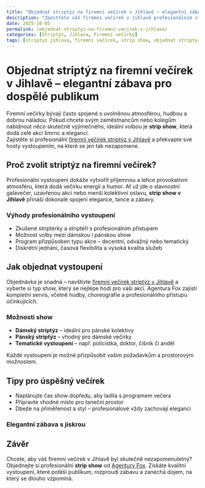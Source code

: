 ```yaml
---
title: "Objednat striptýz na firemní večírek v Jihlavě – elegantní zábava pro dospělé publikum"
description: "Zpestřete váš firemní večírek v Jihlavě profesionálním striptýzovým vystoupením. Striptýz v Jihlavě od Agentury Fox zaručí stylovou a nezapomenutelnou show."
date: 2025-10-05
permalink: /objednat-striptyz-na-firemni-vecirek-v-jihlave/
categories: [Striptýz, Jihlava, Firemní večírky]
tags: [striptyz jihlava, firemní večírek, strip show, objednat striptyz, agentura fox]
---
```


# Objednat striptýz na firemní večírek v Jihlavě – elegantní zábava pro dospělé publikum

Firemní večírky bývají často spojené s uvolněnou atmosférou, hudbou a dobrou náladou. Pokud chcete svým zaměstnancům nebo kolegům nabídnout něco skutečně výjimečného, ideální volbou je **strip show**, která dodá celé akci šmrnc a eleganci.  
Zajistěte si profesionální [firemní večírek striptýz v Jihlavě](https://www.agenturafox.cz/striptyz-jihlava/) a překvapte své hosty vystoupením, na které se jen tak nezapomene.

## Proč zvolit striptýz na firemní večírek?

Profesionální vystoupení dokáže vytvořit příjemnou a lehce provokativní atmosféru, která dodá večírku energii a humor. Ať už jde o slavnostní galavečer, uzavřenou akci nebo menší kolektivní oslavu, **strip show v Jihlavě** přináší dokonalé spojení elegance, tance a zábavy.

### Výhody profesionálního vystoupení

- Zkušené striptérky a striptéři s profesionálním přístupem  
- Možnost volby mezi dámskou i pánskou show  
- Program přizpůsoben typu akce – decentní, odvážný nebo tematický  
- Diskrétní jednání, časová flexibilita a vysoká kvalita služeb  

## Jak objednat vystoupení

Objednávka je snadná – navštivte [firemní večírek striptýz v Jihlavě](https://www.agenturafox.cz/striptyz-jihlava/) a vyberte si typ show, který se nejlépe hodí pro vaši akci. Agentura Fox zajistí kompletní servis, včetně hudby, choreografie a profesionálního přístupu účinkujících.

### Možnosti show

- **Dámský striptýz** – ideální pro pánské kolektivy  
- **Pánský striptýz** – vhodný pro dámské večírky  
- **Tematické vystoupení** – např. policistka, doktor, číšník či anděl  

Každé vystoupení je možné přizpůsobit vašim požadavkům a prostorovým možnostem.

## Tipy pro úspěšný večírek

- Naplánujte čas show dopředu, aby ladila s programem večera  
- Připravte vhodné místo pro taneční prostor  
- Dbejte na přiměřenost a styl – profesionálové vždy zachovají eleganci  

### Elegantní zábava s jiskrou


## Závěr

Chcete, aby váš firemní večírek v Jihlavě byl skutečně nezapomenutelný?  
Objednejte si profesionální **strip show** od [Agentury Fox](https://www.agenturafox.cz/striptyz-jihlava/). Získáte kvalitní vystoupení, které potěší publikum, rozproudí zábavu a zanechá dojem, na který se dlouho vzpomíná.
